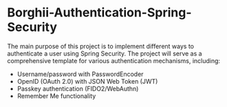 # Borghii-Authentication-Spring-Security
The main purpose of this project is to implement different ways to authenticate a user using Spring Security. The project will serve as a comprehensive template for various authentication mechanisms, including:

 - Username/password with PasswordEncoder
 - OpenID (OAuth 2.0) with JSON Web Token (JWT)
 - Passkey authentication (FIDO2/WebAuthn)
 - Remember Me functionality 
